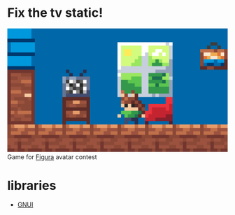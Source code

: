 # Fix the tv static!
<img src="assets/image.png"></img>
Game for [Figura](https://github.com/figuraMC/Figura) avatar contest

# libraries
- [GNUI](https://github.com/lua-gods/GNUI)
